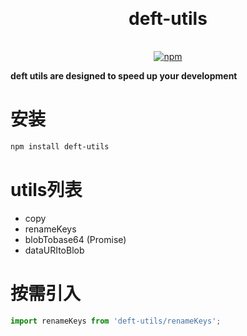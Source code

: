 <h1 align="center" style="margin: 30px 0 35px;">deft-utils</h1>
<p align="center">
  <a href="https://www.npmjs.com/package/deft-utils"><img alt="npm" src="https://img.shields.io/npm/v/deft-utils"></a>
</p>

**deft utils are designed to speed up your development**

# 安装

```bash
npm install deft-utils
```

# utils列表

- copy 
- renameKeys
- blobTobase64 (Promise)
- dataURItoBlob

# 按需引入

```javascript
import renameKeys from 'deft-utils/renameKeys';
```


